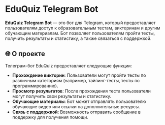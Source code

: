 # EduQuiz Telegram Bot

**EduQuiz Telegram Bot** — это бот для Telegram, который предоставляет пользователям доступ к образовательным тестам, викторинам и другим обучающим материалам. Бот позволяет пользователям пройти тесты, получить результаты и статистику, а также связаться с поддержкой.

## 🌐 О проекте

Телеграм-бот EduQuiz предоставляет следующие функции:

- **Прохождение викторин**: Пользователи могут пройти тесты по различным категориям (например, тайпинг-тесты, тесты по программированию).
- **Просмотр результатов**: После прохождения теста пользователи могут получить свои результаты и статистику.
- **Обучающие материалы**: Бот может отправлять пользователю обучающие видео или ссылки на дополнительные ресурсы.
- **Связь с поддержкой**: Возможность отправить сообщение в поддержку для получения помощи.
